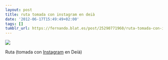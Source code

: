 ```yaml
---
layout: post
title: ruta tomada con instagram en deià
date: '2012-06-17T15:49:49+02:00'
tags: []
tumblr_url: https://fernando.blat.es/post/25290771960/ruta-tomada-con-instagram-en-dei%C3%A0
---
```

 ![](/tumblr_files/tumblr_m5rl32uNHz1qz4y16o1_640.jpg)  

Ruta (tomada con [Instagram](http://instagr.am) en Deià)
